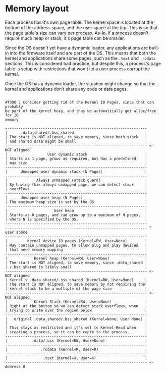 

# Memory layout

Each process has it's own page table.
The kernel space is located at the bottom of the address space, and the user
space at the top.
This is so that the page table's size can vary per process. As-in, if a process
doesn't require much heap or stack, it's page table can be smaller.

Since the OS doesn't yet have a dymamic loader, any applications are built-in
into the firmware itself and are part of the OS.
This means that both the kernel and applications share some pages, such as the
`.text` and `.rodata` sections. This is considered bad practice, but despite
this, a process's page table is setup with restrictions that won't let a user
process corrupt the kernel.

Once the OS has a dynamic loader, the situation might change so that the kernel
and applications don't share any code or data pages.

```

#TODO : Consider getting rid of the Kernel IO Pages, since that can probably
be part of the kernel heap, and thus we automatically get alloc/free for IO
memory

----------------------------------------------------------------
|      .data_shared/.bss_shared                                |
| The start is NOT aligned, to save memory, since both stack   |
| and shared data might be small                               |
---------------------------------------------------------------- <- NOT aligned
|                  User dynamic stack                          |
| Starts as 1 page, grows as required, but has a predefined    |
| max size                                                     |
----------------------------------------------------------------
|      Unmapped user dynamic stack (N Pages)                   |
----------------------------------------------------------------
|             Always unmapped (stack guard)                    |
| By having this always unmapped page, we can detect stack     |
| overflows                                                    |
----------------------------------------------------------------
|      Unmapped user heap (N Pages)                            |
| The maximum heap size is set by the OS                       |
----------------------------------------------------------------
|                     User heap                                |
| Starts as 0 pages, and can grow up to a maximum of N pages,  |
| where N is specified by the OS.                              |
----------------------------------------------------------------
---------------------------------------------------------------- ^ user space
----------------------------------------------------------------
|         Kernel device IO pages (Kernel=RW, User=None)        |
| May contain unmapped pages, to allow plug and play devices   |
| that need memory mapping                                     |
----------------------------------------------------------------
|            Kernel heap (Kernel=RW, User=None)                |
| The start is NOT aligned, to save memory, since .data_shared |
| /.bss_shared is likely small                                 |
---------------------------------------------------------------- <- NOT aligned
| Kernel's .data_shared/.bss_shared (Kernel=RW, User=None)     |
| The start is NOT aligned, to save memory by not requiring the|
| kernel stack to be a multiple of the page size               |
---------------------------------------------------------------- <- NOT aligned
|            Kernel Stack (Kernel=RW, User=None)               |
| Right at the bottom so we can detect stack overflows, when   |
| trying to write over the region below                        |
----------------------------------------------------------------
|   original .data_shared/.bss_shared (Kernel=None, User None) |
|                                                              |           
| This stays as restricted and it's set to Kernel-Read when    |
| creating a process, so it can be copie to the process.       |
----------------------------------------------------------------
|           .data/.bss (Kernel=RW, User=None)                  |
----------------------------------------------------------------
|               .rodata (Kernel=R, User=R)                     |
----------------------------------------------------------------
|                .text (Kernel=X, User=X)                      |
---------------------------------------------------------------- <- Address 0

```

